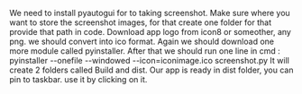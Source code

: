 We need to install pyautogui for to taking screenshot. 
Make sure where you want to store the screenshot images, for that create one folder for that provide that path in code.
Download app logo from icon8 or someother, any png. we should convert into ico format.
Again we should download one more module called pyinstaller.
After that we should run one line in cmd :
        pyinstaller --onefile --windowed --icon=iconimage.ico screenshot.py
It will create 2 folders called Build and dist.
      Our app is ready in dist folder, you can pin to taskbar.
use it by clicking on it.
